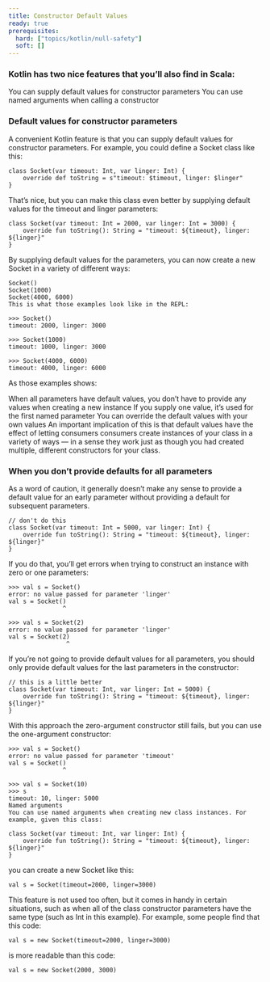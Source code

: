 ```yaml
---
title: Constructor Default Values
ready: true
prerequisites:
  hard: ["topics/kotlin/null-safety"]
  soft: []
---
```


### Kotlin has two nice features that you’ll also find in Scala:

You can supply default values for constructor parameters
You can use named arguments when calling a constructor

### Default values for constructor parameters

A convenient Kotlin feature is that you can supply default values for constructor parameters. For example, you could define a Socket class like this:
```
class Socket(var timeout: Int, var linger: Int) {
    override def toString = s"timeout: $timeout, linger: $linger"
}
```
That’s nice, but you can make this class even better by supplying default values for the timeout and linger parameters:
```
class Socket(var timeout: Int = 2000, var linger: Int = 3000) {
    override fun toString(): String = "timeout: ${timeout}, linger: ${linger}"
}
```
By supplying default values for the parameters, you can now create a new Socket in a variety of different ways:
```
Socket()
Socket(1000)
Socket(4000, 6000)
This is what those examples look like in the REPL:

>>> Socket()
timeout: 2000, linger: 3000

>>> Socket(1000)
timeout: 1000, linger: 3000

>>> Socket(4000, 6000)
timeout: 4000, linger: 6000
```

As those examples shows:

When all parameters have default values, you don’t have to provide any values when creating a new instance
If you supply one value, it’s used for the first named parameter
You can override the default values with your own values
An important implication of this is that default values have the effect of letting consumers consumers create instances of your class in a variety of ways — in a sense they work just as though you had created multiple, different constructors for your class.

### When you don’t provide defaults for all parameters
As a word of caution, it generally doesn’t make any sense to provide a default value for an early parameter without providing a default for subsequent parameters.
```
// don't do this
class Socket(var timeout: Int = 5000, var linger: Int) {
    override fun toString(): String = "timeout: ${timeout}, linger: ${linger}"
}
```
If you do that, you’ll get errors when trying to construct an instance with zero or one parameters:
```
>>> val s = Socket()
error: no value passed for parameter 'linger'
val s = Socket()
               ^

>>> val s = Socket(2)
error: no value passed for parameter 'linger'
val s = Socket(2)
                ^
```
If you’re not going to provide default values for all parameters, you should only provide default values for the last parameters in the constructor:
```
// this is a little better
class Socket(var timeout: Int, var linger: Int = 5000) {
    override fun toString(): String = "timeout: ${timeout}, linger: ${linger}"
}
```
With this approach the zero-argument constructor still fails, but you can use the one-argument constructor:
```
>>> val s = Socket()
error: no value passed for parameter 'timeout'
val s = Socket()
               ^

>>> val s = Socket(10)
>>> s
timeout: 10, linger: 5000
Named arguments
You can use named arguments when creating new class instances. For example, given this class:

class Socket(var timeout: Int, var linger: Int) {
    override fun toString(): String = "timeout: ${timeout}, linger: ${linger}"
}
```
you can create a new Socket like this:
```
val s = Socket(timeout=2000, linger=3000)
```
This feature is not used too often, but it comes in handy in certain situations, such as when all of the class constructor parameters have the same type (such as Int in this example). For example, some people find that this code:
```
val s = new Socket(timeout=2000, linger=3000)
```
is more readable than this code:
```
val s = new Socket(2000, 3000)
```

